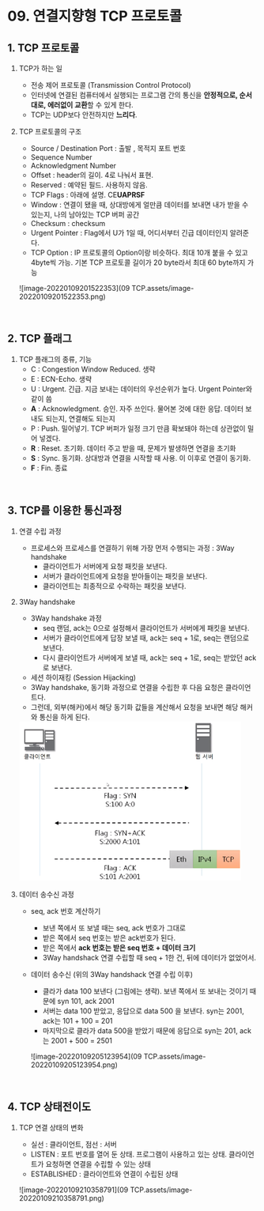# 09. 연결지향형 TCP 프로토콜



## 1. TCP 프로토콜

1. TCP가 하는 일

   - 전송 제어 프로토콜 (Transmission Control Protocol)
   - 인터넷에 연결된 컴퓨터에서 실행되는 프로그램 간의 통신을 **안정적으로, 순서대로, 에러없이 교환**할 수 있게 한다.
   - TCP는 UDP보다 안전하지만 **느리다**.

2. TCP 프로토콜의 구조

   - Source / Destination Port : 출발 , 목적지 포트 번호
   - Sequence Number
   - Acknowledgment Number
   - Offset : header의 길이. 4로 나눠서 표현.
   - Reserved : 예약된 필드. 사용하지 않음.
   - TCP Flags : 아래에 설명. CE**UAPRSF**
   - Window : 연결이 됐을 때, 상대방에게 얼만큼 데이터를 보내면 내가 받을 수 있는지, 나의 남아있는 TCP 버퍼 공간
   - Checksum : checksum
   - Urgent Pointer : Flag에서 U가 1일 때, 어디서부터 긴급 데이터인지 알려준다.
   - TCP Option : IP 프로토콜의 Option이랑 비슷하다. 최대 10개 붙을 수 있고 4byte씩 가능. 기본 TCP 프로토콜 길이가 20 byte라서 최대 60 byte까지 가능

   ![image-20220109201522353](09 TCP.assets/image-20220109201522353.png)



<br/>

## 2. TCP 플래그

1. TCP 플래그의 종류, 기능
   - C : Congestion Window Reduced. 생략
   - E : ECN-Echo. 생략
   - U : Urgent. 긴급. 지금 보내는 데이터의 우선순위가 높다. Urgent Pointer와 같이 씀
   - **A** : Acknowledgment. 승인. 자주 쓰인다. 물어본 것에 대한 응답. 데이터 보내도 되는지, 연결해도 되는지 
   - P : Push. 밀어넣기. TCP 버퍼가 일정 크기 만큼 확보돼야 하는데 상관없이 밀어 넣겠다.
   - **R** : Reset. 초기화. 데이터 주고 받을 때, 문제가 발생하면 연결을 초기화
   - **S** : Sync. 동기화. 상대방과 연결을 시작할 때 사용. 이 이후로 연결이 동기화.
   - **F** : Fin. 종료

<br/>

## 3. TCP를 이용한 통신과정

1. 연결 수립 과정

   - 프로세스와 프로세스를 연결하기 위해 가장 먼저 수행되는 과정 : 3Way handshake
     - 클라이언트가 서버에게 요청 패킷을 보낸다.
     - 서버가 클라이언트에게 요청을 받아들이는 패킷을 보낸다.
     - 클라이언트는 최종적으로 수락하는 패킷을 보낸다.

2. 3Way handshake

   - 3Way handshake 과정
     - seq 랜덤, ack는 0으로 설정해서 클라이언트가 서버에게 패킷을 보낸다.
     - 서버가 클라이언트에게 답장 보낼 때, ack는 seq + 1로, seq는 랜덤으로 보낸다.
     - 다시 클라이언트가 서버에게 보낼 때, ack는 seq + 1로, seq는 받았던 ack로 보낸다.
   -  세션 하이재킹 (Session Hijacking)
     - 3Way handshake, 동기화 과정으로 연결을 수립한 후 다음 요청은 클라이언트다.
     - 그런데, 외부(해커)에서 해당 동기화 값들을 계산해서 요청을 보내면 해당 해커와 통신을 하게 된다. 

   <img src="09 TCP.assets/image-20220109203729411.png" alt="image-20220109203729411" style="zoom:67%;" />

3. 데이터 송수신 과정

   - seq, ack 번호 계산하기

     - 보낸 쪽에서 또 보낼 때는 seq, ack 번호가 그대로
     - 받은 쪽에서 seq 번호는 받은 ack번호가 된다.
     - 받은 쪽에서 **ack 번호는 받은 seq 번호 + 데이터 크기**
     - 3Way handshack 연결 수립할 때 seq + 1한 건, 뒤에 데이터가 없었어서.

   - 데이터 송수신 (위의 3Way handshack 연결 수립 이후)

     - 클라가 data 100 보낸다 (그림에는 생략). 보낸 쪽에서 또 보내는 것이기 때문에 syn 101, ack 2001
     - 서버는 data 100 받았고, 응답으로 data 500 을 보낸다. syn는 2001, ack는 101 + 100 = 201
     - 마지막으로 클라가 data 500을 받았기 때문에 응답으로 syn는 201, ack는 2001 + 500 = 2501

     ![image-20220109205123954](09 TCP.assets/image-20220109205123954.png)

<br/>

## 4. TCP 상태전이도

1. TCP 연결 상태의 변화

   - 실선 : 클라이언트, 점선 : 서버
   - LISTEN : 포트 번호를 열어 둔 상태. 프로그램이 사용하고 있는 상태. 클라이언트가 요청하면 연결을 수립할 수 있는 상태 
   - ESTABLISHED : 클라이언트와 연결이 수립된 상태

   ![image-20220109210358791](09 TCP.assets/image-20220109210358791.png)

<br/>

